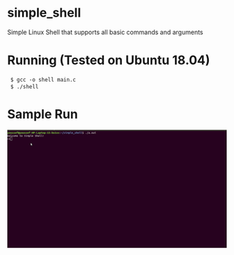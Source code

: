 # simple_shell

Simple Linux Shell that supports all basic commands and arguments

# Running (Tested on Ubuntu 18.04)

 ```
  $ gcc -o shell main.c
  $ ./shell
 ```
 
# Sample Run

 ![Farmers Market Finder Demo](sample.gif)
 
